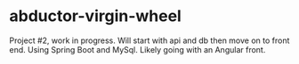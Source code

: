 # abductor-virgin-wheel
Project #2, work in progress. Will start with api and db then move on to front end. Using Spring Boot and MySql. Likely going with an Angular front.
